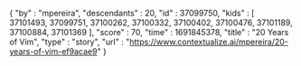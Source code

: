 {
  "by" : "mpereira",
  "descendants" : 20,
  "id" : 37099750,
  "kids" : [ 37101493, 37099751, 37100262, 37100332, 37100402, 37100476, 37101189, 37100884, 37101369 ],
  "score" : 70,
  "time" : 1691845378,
  "title" : "20 Years of Vim",
  "type" : "story",
  "url" : "https://www.contextualize.ai/mpereira/20-years-of-vim-ef9acae9"
}
